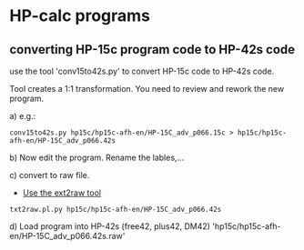 # HP-calc programs



## converting HP-15c program code to HP-42s code

use the tool 'conv15to42s.py' to convert HP-15c code to HP-42s code.

Tool creates a 1:1 transformation.
You need to review and rework the new program.

a)
e.g.:
```
conv15to42s.py hp15c/hp15c-afh-en/HP-15C_adv_p066.15c > hp15c/hp15c-afh-en/HP-15C_adv_p066.42s
```

b)
Now edit the program. Rename the lables,...


c) 
convert to raw file.
* [Use the ext2raw tool](https://thomasokken.com/free42/download/unsupported/txt2raw)

```
txt2raw.pl.py hp15c/hp15c-afh-en/HP-15C_adv_p066.42s
```


d)
Load program into HP-42s (free42, plus42, DM42)
'hp15c/hp15c-afh-en/HP-15C_adv_p066.42s.raw'


